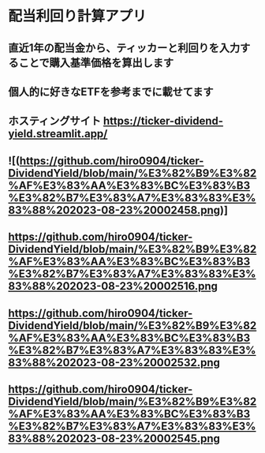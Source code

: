 # 配当利回り計算アプリ

## 直近1年の配当金から、ティッカーと利回りを入力することで購入基準価格を算出します

## 個人的に好きなETFを参考までに載せてます

## ホスティングサイト <https://ticker-dividend-yield.streamlit.app/>

## ![(https://github.com/hiro0904/ticker-DividendYield/blob/main/%E3%82%B9%E3%82%AF%E3%83%AA%E3%83%BC%E3%83%B3%E3%82%B7%E3%83%A7%E3%83%83%E3%83%88%202023-08-23%20002458.png)]

## <https://github.com/hiro0904/ticker-DividendYield/blob/main/%E3%82%B9%E3%82%AF%E3%83%AA%E3%83%BC%E3%83%B3%E3%82%B7%E3%83%A7%E3%83%83%E3%83%88%202023-08-23%20002516.png>

## <https://github.com/hiro0904/ticker-DividendYield/blob/main/%E3%82%B9%E3%82%AF%E3%83%AA%E3%83%BC%E3%83%B3%E3%82%B7%E3%83%A7%E3%83%83%E3%83%88%202023-08-23%20002532.png>

## <https://github.com/hiro0904/ticker-DividendYield/blob/main/%E3%82%B9%E3%82%AF%E3%83%AA%E3%83%BC%E3%83%B3%E3%82%B7%E3%83%A7%E3%83%83%E3%83%88%202023-08-23%20002545.png>
